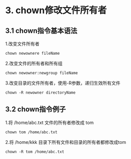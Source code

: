 # 3. chown修改文件所有者

## 3.1 chown指令基本语法

1.改变文件所有者
```shell script
chown newownere fileName
```

2.改变文件的所有者和所有组
```shell script
chown newowner:newgroup fileName
```

3.改变目录的文件所有者，使用-R参数，递归生效所有文件
```shell script
chown -R newowner directoryName
```

## 3.2 chown指令例子
1.将 /home/abc.txt 文件的所有者修改成 tom
```shell script
chown tom /home/abc.txt
```

2.将 /home/kkk 目录下所有文件和目录的所有者都修改成tom
```shell script
chown -R tom /home/abc.txt
```



